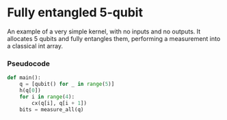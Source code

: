 # Fully entangled 5-qubit

An example of a very simple kernel, with no inputs and no outputs. It allocates 5 qubits and fully entangles them, performing a measurement into a classical int array.


### Pseudocode

```python
def main():
    q = [qubit() for _ in range(5)]
    h(q[0])
    for i in range(4):
        cx(q[i], q[i + 1])
    bits = measure_all(q)
```
